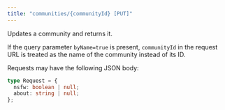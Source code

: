 ```yaml
---
title: "communities/{communityId} [PUT]"
---
```


Updates a community and returns it.

If the query parameter `byName=true` is present, `communityId` in the request
URL is treated as the name of the community instead of its ID.

Requests may have the following JSON body:

```ts
type Request = {
  nsfw: boolean | null;
  about: string | null;
};
```
